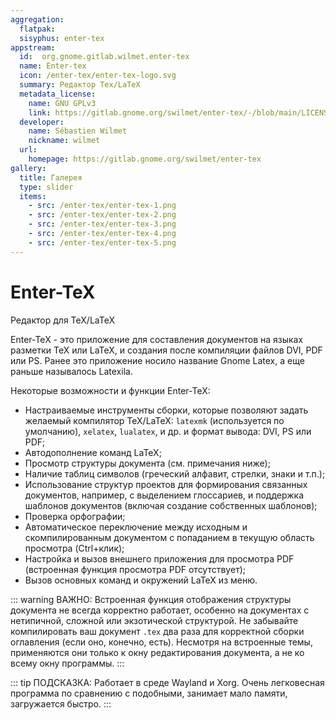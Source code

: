 ```yaml
---
aggregation:
  flatpak:
  sisyphus: enter-tex
appstream:
  id:  org.gnome.gitlab.wilmet.enter-tex
  name: Enter-tex
  icon: /enter-tex/enter-tex-logo.svg
  summary: Редактор Tex/LaTeX
  metadata_license:
    name: GNU GPLv3
    link: https://gitlab.gnome.org/swilmet/enter-tex/-/blob/main/LICENSES/GPL-3.0-or-later.txt
  developer:
    name: Sébastien Wilmet 
    nickname: wilmet
  url:
    homepage: https://gitlab.gnome.org/swilmet/enter-tex
gallery:
  title: Галерея
  type: slider
  items:
    - src: /enter-tex/enter-tex-1.png
    - src: /enter-tex/enter-tex-2.png
    - src: /enter-tex/enter-tex-3.png
    - src: /enter-tex/enter-tex-4.png
    - src: /enter-tex/enter-tex-5.png
---
```


# Enter-TeX

Редактор для TeX/LaTeX


Enter-TeX - это приложение для составления документов на языках разметки TeX или LaTeX, и создания после компиляции файлов DVI, PDF или PS. Ранее это приложение носило название Gnome Latex, а еще раньше называлось Latexila.

Некоторые возможности и функции Enter-TeX: 

- Настраиваемые инструменты сборки, которые позволяют задать желаемый компилятор TeX/LaTeX: `latexmk` (используется по умолчанию), `xelatex`, `lualatex`, и др. и формат вывода: DVI, PS или PDF;
- Автодополнение команд LaTeX;
- Просмотр структуры документа (см. примечания ниже);
- Наличие таблиц символов (греческий алфавит, стрелки, знаки и т.п.);
- Использование структур проектов для формирования связанных документов, например, с выделением глоссариев, и поддержка шаблонов документов (включая создание собственных шаблонов);
- Проверка орфографии;
- Автоматическое переключение между исходным и скомпилированным документом с попаданием в текущую область просмотра (Ctrl+клик);
- Настройка и вызов внешнего приложения для просмотра PDF (встроенная функция просмотра PDF отсутствует);
- Вызов основных команд и окружений LaTeX из меню.

<AGWGallery />

<!--@include: @apps/.parts/install/content-repo.md-->

::: warning ВАЖНО:
Встроенная функция отображения структуры документа не всегда корректно работает, особенно на документах с нетипичной, сложной или экзотической структурой. Не забывайте компилировать ваш документ `.tex` два раза для корректной сборки оглавления (если оно, конечно, есть). Несмотря на встроенные темы, применяются они только к окну редактирования документа, а не ко всему окну программы.
:::

::: tip ПОДСКАЗКА:
Работает в среде Wayland и Xorg. Очень легковесная программа по сравнению с подобными, занимает мало памяти, загружается быстро. 
:::
